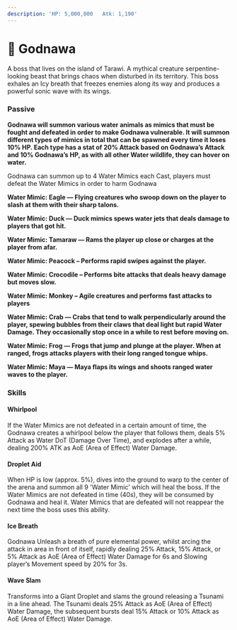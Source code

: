 ```yaml
---
description: 'HP: 5,000,000   Atk: 1,190'
---
```


# 🌊 Godnawa

A boss that lives on the island of Tarawi. A mythical creature serpentine-looking beast that brings chaos when disturbed in its territory. This boss exhales an Icy breath that freezes enemies along its way and produces a powerful sonic wave with its wings.

### Passive

**Godnawa will summon various water animals as mimics that must be fought and defeated in order to make Godnawa vulnerable. It will summon different types of mimics in total that can be spawned every time it loses 10% HP. Each type has a stat of 20% Attack based on Godnawa’s Attack and 10% Godnawa’s HP, as with all other Water wildlife, they can hover on water.**

Godnawa can summon up to 4 Water Mimics each Cast, players must defeat the Water Mimics in order to harm Godnawa

**Water Mimic: Eagle — Flying creatures who swoop down on the player to slash at them with their sharp talons.**

**Water Mimic: Duck — Duck mimics spews water jets that deals damage to players that got hit.**

**Water Mimic: Tamaraw — Rams the player up close or charges at the player from afar.**

**Water Mimic: Peacock – Performs rapid swipes against the player.**

**Water Mimic: Crocodile – Performs bite attacks that deals heavy damage but moves slow.**

**Water Mimic: Monkey – Agile creatures and performs fast attacks to players**

**Water Mimic: Crab — Crabs that tend to walk perpendicularly around the player, spewing bubbles from their claws that deal light but rapid Water Damage. They occasionally stop once in a while to rest before moving on.**

**Water Mimic: Frog — Frogs that jump and plunge at the player. When at ranged, frogs attacks players with their long ranged tongue whips.**

**Water Mimic: Maya — Maya flaps its wings and shoots ranged water waves to the player.**

### **Skills**

#### **Whirlpool**

If the Water Mimics are not defeated in a certain amount of time, the Godnawa creates a whirlpool below the player that follows them, deals 5% Attack as Water DoT (Damage Over Time), and explodes after a while, dealing 200% ATK as AoE (Area of Effect) Water Damage.

#### **Droplet Aid**

When HP is low (approx. 5%), dives into the ground to warp to the center of the arena and summon all 9 'Water Mimic' which will heal the boss. If the Water Mimics are not defeated in time (40s), they will be consumed by Godnawa and heal it. Water Mimics that are defeated will not reappear the next time the boss uses this ability.

#### **Ice Breath**

Godnawa Unleash a breath of pure elemental power, whilst arcing the attack in area in front of itself, rapidly dealing 25% Attack, 15% Attack, or 5% Attack as AoE (Area of Effect) Water Damage for 6s and Slowing player’s Movement speed by 20% for 3s.

#### **Wave Slam**

Transforms into a Giant Droplet and slams the ground releasing a Tsunami in a line ahead. The Tsunami deals 25% Attack as AoE (Area of Effect) Water Damage, the subsequent bursts deal 15% Attack or 10% Attack as AoE (Area of Effect) Water Damage.

